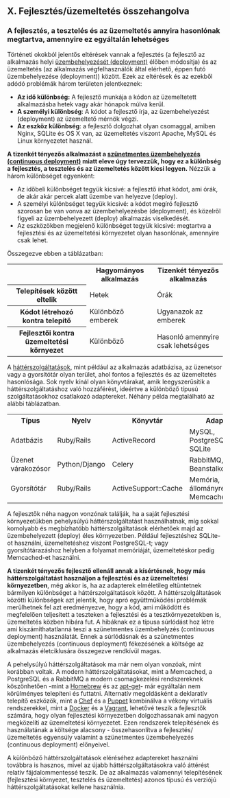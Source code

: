 ## X. Fejlesztés/üzemeltetés összehangolva
### A fejlesztés, a tesztelés és az üzemeltetés annyira hasonlónak megtartva, amennyire ez egyáltalán lehetséges

Történeti okokból jelentős eltérések vannak a fejlesztés (a fejlesztő az alkalmazás helyi [üzembehelyezését (deployment)](./codebase) élőben módosítja) és az üzemeltetés (az alkalmazás végfelhasználók által elérhető, éppen futó üzembehelyezése (deployment)) között.  Ezek az eltérések és az ezekből adódó problémák három területen jelentkeznek:

* **Az idő különbség:** A fejlesztő munkája a kódon az üzemeltetett alkalmazásba hetek vagy akár hónapok múlva kerül.
* **A személyi különbség**: A kódot a fejlesztő írja, az üzembehelyezést (deployment) az üzemeltető mérnök végzi.
* **Az eszköz különbség**:  a fejlesztő dolgozhat olyan csomaggal, amiben Nginx, SQLite és OS X van, az üzemeltetés viszont Apache, MySQL és Linux környezetet használ.

**A tizenkét tényezős alkalmazást a [szünetmentes üzembehelyezés (continuous deployment)](http://avc.com/2011/02/continuous-deployment/) miatt eleve úgy tervezzük, hogy ez a különbség a fejlesztés, a tesztelés és az üzemeltetés között kicsi legyen.** Nézzük a három különbséget egyenként:

* Az időbeli különbséget tegyük kicsivé: a fejlesztő írhat kódot, ami órák, de akár akár percek alatt üzembe van helyezve (deploy).
* A személyi különbséget tegyük kicsivé: a kódot megíró fejlesztő szorosan be van vonva az üzembehelyezésbe (deployment), és közelről figyeli az üzembehelyezett (deploy) alkalmazás viselkedését.
* Az eszközökben megjelenő különbséget tegyük kicsivé: megtartva a fejlesztési és az üzemeltetési környezetet olyan hasonlónak, amennyire csak lehet.

Összegezve ebben a táblázatban:

<table>
  <tr>
    <th></th>
    <th>Hagyományos alkalmazás</th>
    <th>Tizenkét tényezős alkalmazás</th>
  </tr>
  <tr>
    <th>Telepítések között eltelik</th>
    <td>Hetek</td>
    <td>Órák</td>
  </tr>
  <tr>
    <th>Kódot létrehozó kontra telepítő</th>
    <td>Különböző emberek</td>
    <td>Ugyanazok az emberek</td>
  </tr>
  <tr>
    <th>Fejlesztői kontra üzemeltetési környezet</th>
    <td>Különböző</td>
    <td>Hasonló amennyire csak lehetséges</td>
  </tr>
</table>

A [háttérszolgáltatások](./backing-services), mint például az alkalmazás adatbázisa, az üzenetsor vagy a gyorsítótár olyan terület, ahol fontos a fejlesztés és az üzemeltetés hasonlósága. Sok nyelv kínál olyan könyvtárakat, amik leegyszerűsítik a háttérszolgáltatáshoz való hozzáférést, ideértve a különböző típusú szolgáltatásokhoz csatlakozó adaptereket. Néhány példa megtalálható az alábbi táblázatban.

<table>
  <tr>
    <th>Típus</th>
    <th>Nyelv</th>
    <th>Könyvtár</th>
    <th>Adapter</th>
  </tr>
  <tr>
    <td>Adatbázis</td>
    <td>Ruby/Rails</td>
    <td>ActiveRecord</td>
    <td>MySQL, PostgreSQL, SQLite</td>
  </tr>
  <tr>
    <td>Üzenet várakozósor</td>
    <td>Python/Django</td>
    <td>Celery</td>
    <td>RabbitMQ, Beanstalkd, Redis</td>
  </tr>
  <tr>
    <td>Gyorsítótár</td>
    <td>Ruby/Rails</td>
    <td>ActiveSupport::Cache</td>
    <td>Memória, állományrendszer, Memcached</td>
  </tr>
</table>

A fejlesztők néha nagyon vonzónak találják, ha a saját fejlesztési környezetükben pehelysúlyú háttérszolgáltatást használhatnak, míg sokkal komolyabb és megbízhatóbb háttérszolgáltatások elérhetőek majd az üzembehelyezett (deploy) éles környezetben. Például fejlesztéshez SQLite-ot használni, üzemeltetéshez viszont PostgreSQL-t; vagy gyorsítótárazáshoz helyben a folyamat memóriáját, üzemeltetéskor pedig Memcached-et használni.

**A tizenkét tényezős fejlesztő ellenáll annak a kísértésnek, hogy más háttérszolgáltatást használjon a fejlesztési és az üzemeltetési környezetben**, még akkor is, ha az adapterek elméletileg eltüntetnek bármilyen különbséget a háttérszolgáltatások között.  A háttérszolgáltatások közötti különbségek azt jelentik, hogy apró együttműködési problémák merülhetnek fel azt eredményezve, hogy a kód, ami működött és megfelelően teljesített a teszteken a fejlesztési és a tesztkörnyezetekben is, üzemeltetés közben hibára fut. A hibáknak ez a típusa súrlódást hoz létre ami kiszámíthatatlanná teszi a szünetmentes üzembehelyzés (continuous deployment) használatát. Ennek a súrlódásnak és a szünetmentes üzembehelyezés (continuous deployment) fékezésének a költsége az alkalmazás életciklusára összegezve rendkívül magas.

A pehelysúlyú háttérszolgáltatások ma már nem olyan vonzóak, mint korábban voltak.  A modern háttérszolgáltatásokat, mint a Memcached, a PostgreSQL és a RabbitMQ a modern csomagkezelési rendszereknek köszönhetően -mint a [Homebrew](http://mxcl.github.com/homebrew/) és az [apt-get](https://help.ubuntu.com/community/AptGet/Howto)- már egyáltalán nem körülményes telepíteni és futtatni. Alternatív megoldásként a deklaratív telepítő eszközök, mint a [Chef](http://www.opscode.com/chef/) és a [Puppet](http://docs.puppetlabs.com/) kombinálva a vékony virtuális rendszerekkel, mint a [Docker](https://www.docker.com/) és a [Vagrant](http://vagrantup.com/), lehetővé teszik a fejlesztők számára, hogy olyan fejlesztési környezetben dolgozhassanak ami nagyon megközelíti az üzemeltetési környezetet. Ezen rendszerek telepítésének és használatának a költsége alacsony - összehasonlítva a fejlesztés/üzemeltetés egyensúly valamint a szünetmentes üzembehelyezés (continuous deployment) előnyeivel.

A különböző háttérszolgáltatások eléréséhez adaptereket használni továbbra is hasznos, mivel az újabb háttérszolgáltatásokra való áttérést relatív fájdalommentessé teszik. De az alkalmazás valamennyi telepítésének (fejlesztési környezet, tesztelés és üzemeltetés) azonos típusú és verziójú háttérszolgáltatásokat kellene használnia.